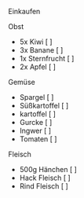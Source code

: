 Einkaufen

Obst

- 5x Kiwi [ ]
- 3x Banane [ ]
- 1x Sternfrucht [ ]
- 2x Apfel [ ]

Gemüse

- Spargel [ ]
- Süßkartoffel [ ]
- kartoffel [ ]
- Gurcke [ ]
- Ingwer [ ]
- Tomaten [ ]

Fleisch

- 500g Hänchen [ ]
- Hack Fleisch [ ]
- Rind Fleisch [ ]
